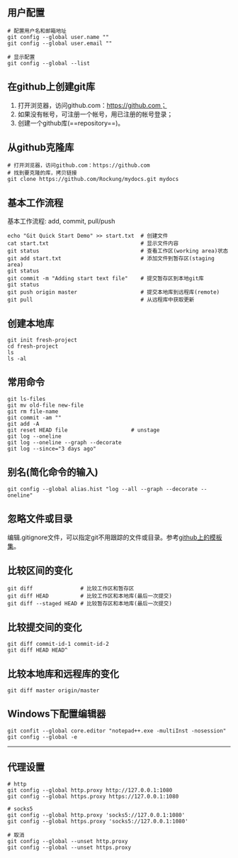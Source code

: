 ## 用户配置

```
# 配置用户名和邮箱地址
git config --global user.name ""
git config --global user.email ""

# 显示配置
git config --global --list
```



## 在github上创建git库

1. 打开浏览器，访问github.com：https://github.com；
2. 如果没有帐号，可注册一个帐号，用已注册的帐号登录；
3. 创建一个github库(==repository==)。



## 从github克隆库

```
# 打开浏览器，访问github.com：https://github.com
# 找到要克隆的库，拷贝链接
git clone https://github.com/Rockung/mydocs.git mydocs
```



## 基本工作流程

基本工作流程:  add, commit, pull/push

```
echo "Git Quick Start Demo" >> start.txt  # 创建文件
cat start.txt                             # 显示文件内容
git status                                # 查看工作区(working area)状态
git add start.txt                         # 添加文件到暂存区(staging area)
git status
git commit -m "Adding start text file"    # 提交暂存区到本地git库
git status
git push origin master                    # 提交本地库到远程库(remote)
git pull                                  # 从远程库中获取更新
```



## 创建本地库

```
git init fresh-project 
cd fresh-project
ls
ls -al
```



## 常用命令

```
git ls-files
git mv old-file new-file
git rm file-name
git commit -am ""
git add -A
git reset HEAD file                    # unstage
git log --oneline
git log --oneline --graph --decorate
git log --since="3 days ago"
```



## 别名(简化命令的输入)

```
git config --global alias.hist "log --all --graph --decorate --oneline"
```



## 忽略文件或目录

编辑.gitignore文件，可以指定git不用跟踪的文件或目录。参考[github上的模板集](https://github.com/github/gitignore)。



## 比较区间的变化

```
git diff               # 比较工作区和暂存区
git diff HEAD          # 比较工作区和本地库(最后一次提交)
git diff --staged HEAD # 比较暂存区和本地库(最后一次提交)
```



## 比较提交间的变化

```
git diff commit-id-1 commit-id-2
git diff HEAD HEAD^
```



## 比较本地库和远程库的变化

```
git diff master origin/master
```



## Windows下配置编辑器

```
git confit --global core.editor "notepad++.exe -multiInst -nosession"
git config --global -e
```



---

## 代理设置

```
# http
git config --global http.proxy http://127.0.0.1:1080
git config --global https.proxy https://127.0.0.1:1080

# socks5
git config --global http.proxy 'socks5://127.0.0.1:1080' 
git config --global https.proxy 'socks5://127.0.0.1:1080'

# 取消
git config --global --unset http.proxy
git config --global --unset https.proxy
```

